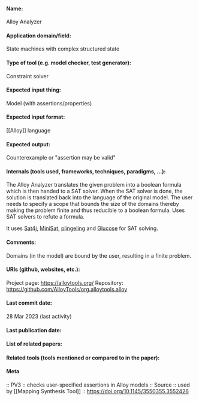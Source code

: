 #### Name:
Alloy Analyzer

#### Application domain/field:
State machines with complex structured state

#### Type of tool (e.g. model checker, test generator):
Constraint solver

#### Expected input thing:
Model (with assertions/properties)

#### Expected input format:
[[Alloy]] language

#### Expected output:
Counterexample or "assertion may be valid"

#### Internals (tools used, frameworks, techniques, paradigms, ...):
The Alloy Analyzer translates the given problem into a boolean formula which is then handed to a SAT solver. When the SAT solver is done, the solution is translated back into the language of the original model. The user needs to specify a scope that bounds the size of the domains thereby making the problem finite and thus reducible to a boolean formula.
Uses SAT solvers to refute a formula.

It uses [Sat4j](Sat4j.md), [MiniSat](SAT/MiniSat.md), [plingeling](SAT/plingeling.md) and [Glucose](SAT/Glucose.md) for SAT solving.

#### Comments:
Domains (in the model) are bound by the user, resulting in a finite problem.

#### URIs (github, websites, etc.):
Project page: https://alloytools.org/
Repository: https://github.com/AlloyTools/org.alloytools.alloy

#### Last commit date:
28 Mar 2023 (last activity)

#### Last publication date:

#### List of related papers:

#### Related tools (tools mentioned or compared to in the paper):

#### Meta
:: PV3 :: checks user-specified assertions in Alloy models
:: Source :: used by [[Mapping Synthesis Tool]] :: https://doi.org/10.1145/3550355.3552426
